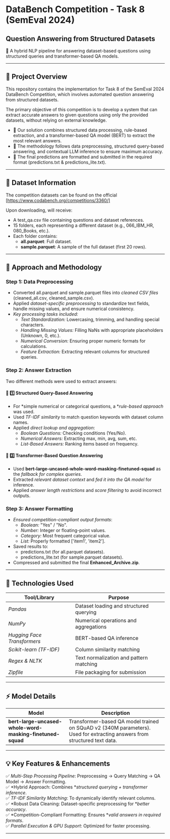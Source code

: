 # DataBench Competition - Task 8 (SemEval 2024)
## Question Answering from Structured Datasets

🚀 A hybrid NLP pipeline for answering dataset-based questions using structured queries and transformer-based QA models.

---

## 📌 Project Overview
This repository contains the implementation for Task 8 of the SemEval 2024 DataBench Competition, which involves automated question answering from structured datasets.

The primary objective of this competition is to develop a system that can extract accurate answers to given questions using only the provided datasets, without relying on external knowledge.

- 🔹 Our solution combines structured data processing, rule-based extraction, and a transformer-based QA model (BERT) to extract the most relevant answers.
- 🔹 The methodology follows data preprocessing, structured query-based answering, and contextual LLM inference to ensure maximum accuracy.
- 🔹 The final predictions are formatted and submitted in the required format (predictions.txt & predictions_lite.txt).

---

## 📂 Dataset Information
The competition datasets can be found on the official [https://www.codabench.org/competitions/3360/]

Upon downloading, will receive:

- A test_qa.csv file containing questions and dataset references.
- 15 folders, each representing a different dataset (e.g., 066_IBM_HR, 080_Books, etc.).
- Each folder contains:
  - **all.parquet**: Full dataset.
  - **sample.parquet**: A sample of the full dataset (first 20 rows).

---

## 🚀 Approach and Methodology
### Step 1: Data Preprocessing
- Converted all.parquet and sample.parquet files into *cleaned CSV files* (cleaned_all.csv, cleaned_sample.csv).
- Applied *dataset-specific preprocessing* to standardize text fields, handle missing values, and ensure numerical consistency.
- *Key processing tasks included:*
  - *Text Standardization:* Lowercasing, trimming, and handling special characters.
  - *Handling Missing Values:* Filling NaNs with appropriate placeholders (Unknown, 0, etc.).
  - *Numerical Conversion:* Ensuring proper numeric formats for calculations.
  - *Feature Extraction:* Extracting relevant columns for structured queries.

### Step 2: Answer Extraction
Two different methods were used to extract answers:

#### 📌 1️⃣ Structured Query-Based Answering
- For *simple numerical or categorical questions, a **rule-based approach* was used.
- Used *TF-IDF similarity* to match question keywords with dataset column names.
- Applied *direct lookup and aggregation*:
  - *Boolean Questions:* Checking conditions (Yes/No).
  - *Numerical Answers:* Extracting max, min, avg, sum, etc.
  - *List-Based Answers:* Ranking items based on frequency.

#### 📌 2️⃣ Transformer-Based Question Answering
- Used **bert-large-uncased-whole-word-masking-finetuned-squad** as the *fallback for complex queries*.
- Extracted *relevant dataset context* and *fed it into the QA model* for inference.
- Applied *answer length restrictions* and *score filtering* to avoid incorrect outputs.

### Step 3: Answer Formatting
- *Ensured competition-compliant output formats*:
  - *Boolean:* "Yes" / "No".
  - *Number:* Integer or floating-point values.
  - *Category:* Most frequent categorical value.
  - *List:* Properly formatted ['item1', 'item2'].
- Saved results to:
  - predictions.txt (for all.parquet datasets).
  - predictions_lite.txt (for sample.parquet datasets).
- Compressed and submitted the final **Enhanced_Archive.zip**.

---

## 📌 Technologies Used
| Tool/Library  | Purpose  |
|--------------|----------|
| *Pandas*  | Dataset loading and structured querying |
| *NumPy*  | Numerical operations and aggregations |
| *Hugging Face Transformers*  | BERT-based QA inference |
| *Scikit-learn (TF-IDF)*  | Column similarity matching |
| *Regex & NLTK*  | Text normalization and pattern matching |
| *Zipfile*  | File packaging for submission |

---

## ⚡ Model Details
| Model  | Description  |
|--------|-------------|
| **bert-large-uncased-whole-word-masking-finetuned-squad**  | Transformer-based QA model trained on SQuAD v2 (340M parameters). Used for extracting answers from structured text data. |

---

## 💡 Key Features & Enhancements
✅ *Multi-Step Processing Pipeline*: Preprocessing → Query Matching → QA Model → Answer Formatting.  
✅ *Hybrid Approach: Combines **structured querying + transformer inference*.  
✅ *TF-IDF Similarity Matching*: To dynamically identify relevant columns.  
✅ *Robust Data Cleaning: Dataset-specific preprocessing for **better accuracy*.  
✅ *Competition-Compliant Formatting: Ensures **valid answers in required formats*.  
✅ *Parallel Execution & GPU Support*: Optimized for faster processing.  

---



